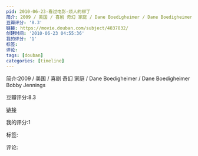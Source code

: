 ```yaml
---
pid: 2010-06-23-看过电影-烦人的柳丁
简介: 2009 / 美国 / 喜剧 奇幻 家庭 / Dane Boedigheimer / Dane Boedigheimer Bobby Jennings
豆瓣评分: '8.3'
链接: https://movie.douban.com/subject/4837832/
创建时间: '2010-06-23 04:55:36'
我的评分: '1'
标签:
评论:
tags: [douban]
categories: [timeline]
---
```

简介:2009 / 美国 / 喜剧 奇幻 家庭 / Dane Boedigheimer / Dane Boedigheimer Bobby Jennings

豆瓣评分:8.3

[链接](https://movie.douban.com/subject/4837832/)

我的评分:1

标签:

评论:

